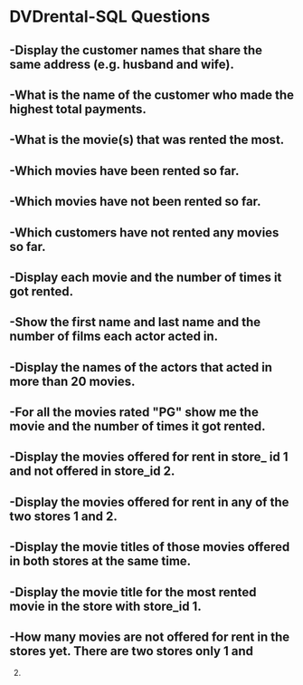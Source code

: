# DVDrental-SQL Questions
## -Display the customer names that share the same address (e.g. husband and wife).
## -What is the name of the customer who made the highest total payments.
## -What is the movie(s) that was rented the most.
## -Which movies have been rented so far.
## -Which movies have not been rented so far.
## -Which customers have not rented any movies so far.
## -Display each movie and the number of times it got rented.
## -Show the first name and last name and the number of films each actor acted in.
## -Display the names of the actors that acted in more than 20 movies.
## -For all the movies rated "PG" show me the movie and the number of times it got rented.
## -Display the movies offered for rent in store_ id 1 and not offered in store_id 2.
## -Display the movies offered for rent in any of the two stores 1 and 2.
## -Display the movie titles of those movies offered in both stores at the same time.
## -Display the movie title for the most rented movie in the store with store_id 1.
## -How many movies are not offered for rent in the stores yet. There are two stores only 1 and
2.
